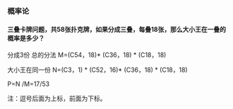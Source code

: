 ### 概率论

#### 三叠卡牌问题，共58张扑克牌，如果分成三叠，每叠18张，那么大小王在一叠的概率是多少？

分成3份 总的分法 M=(C54，18)* (C36，18) * (C18，18) 

大小王在同一份 N=(C3，1) * (C52，16)* (C36，18) * (C18，18) 

P=N /M=17/53 

注：逗号后面为上标，前面为下标。